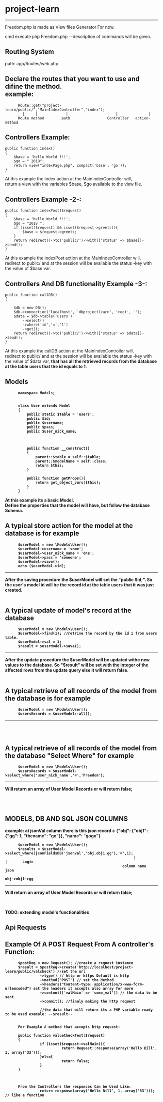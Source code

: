 # project-learn


-----------------------------------------------------------------------
Freedom.php is made as View files Generator For now.

cmd execute php Freedom.php --description of commands will be given.

Routing System
------------------------------------------------------------------------
path: app/Routes/web.php

Declare the routes that you want to use and difine the method. <br>
example: 
---------------------------------------------------------------------------
          Route::get("project-learn/public/","MainIndexController","index");
            |     |             |                      |              | 
          Route method        path                 Controller   action-method

Controllers Example:
---------------------
    public function index()
    {
        $base = 'hello World !!!';
        $go = " 2018";
        return view("indexPage.php", compact('base', 'go'));
    }

At this example the index action at the MainIndexController will, <br>
return a view with the variables $base, $go available to the view file.

Controllers Example -2-:
-------------------------
    public function indexPost($request)
    {
        $base = 'hello World !!!';
        $go = "2018 ";
        if (isset($request) && isset($request->greets)){
            $base = $request->greets;
        }
        return redirect()->to('public/')->with(['status' => $base])->send();
    }
    
At this example the indexPost action at the MainIndexController will, <br>
redirect to public/ and at the session will be available the status -key with the value of $base var.   


Controllers And DB functionality Example -3-:
---------------------------
    public function callDB()
    {

        $db = new DB();
        $db->connection('localhost', 'dbprojectlearn', 'root', '');
        $data = $db->table('users')
            ->select()
            ->where('id','=','1')
            ->get();
        return redirect()->to('public/')->with(['status' => $data])->send();
    }

At this example the callDB action at the MainIndexController will, <br>
redirect to public/ and at the session will be available the status -key with the value of $data var, <b>
that has all the retrieved records from the database at the table users that the id equals to 1.


 Models
---------
          namespace Models;


          class User extends Model
          {
              public static $table = 'users';
              public $id;
              public $username;
              public $pass;
              public $user_nick_name;



              public function __construct()
              {
                  parent::$table = self::$table;
                  parent::$modelName = self::class;
                  return $this;
              }

              public function getProps(){
                  return get_object_vars($this);
              }
          }
 At this example its a basic Model. <br>
 Define the properties that the model will have, but follow the database Schema. <b>
          
 A typical store action for the model at the database is for example <br>
------------------------------------------------------------------------------------
          $userModel = new \Models\User();
          $userModel->username = 'some';
          $userModel->user_nick_name = 'one';
          $userModel->pass = 'someone';
          $userModel->save();
          echo ($userModel->id);
         
---------------------------------------------------------------------------------------
After the saving procedure the $userModel will set the "public $id;".
So the user's model id will be the record id at the table users that it was just created. 
<br>
<br>       

A typical update of model's record at the database
---------------------------------------------------------------------------------------
          $userModel = new \Models\User();
          $userModel->find(1); //retrive the record by the id 1 from users table.
          $userModel->val = 1;
          $result = $userModel->save();
---------------------------------------------------------------------------------------

After the update procedure the $userModel will be updated withe new values to the database.
So "$result" will be set with the integer of the affected rows from the update query else it will return false.
<br>
<br> 
          
          
 A typical retrieve of all records of the model from the database is for example <br>
------------------------------------------------------------------------------------
          $userModel = new \Models\User();
          $usersRecords = $userModel::all();
------------------------------------------------------------------------------------
<br>
<br>


A typical retrieve of all records of the model from the database "Select Where" for example <br>
------------------------------------------------------------------------------------
          $userModel = new \Models\User();
          $usersRecords = $userModel->select_where('user_nick_name','=','Freedom');
------------------------------------------------------------------------------------
Will return an array of User Model Records or will return false; 

<br>
<br>
 
 
 MODELS, DB AND SQL JSON COLUMNS
 ----------------------------------------------------
 example: at jsonVal column there is this json record-> {"obj": {"obj1": {"gg": 1, "thename": "go"}}, "name": "gogo"}
          
          $userModel = new \Models\User();
          $results = $userModel->select_where(jsonFieldsDB('jsonval','obj.obj1.gg'),'=',1);
                                                               |            |       Logic               
                                                          column name      json       
                                                                       obj->obj1->gg
                                                                            
 
 --------------------------------------------------------
 
Will return an array of User Model Records or will return false; 

<br>
<br>
 TODO: extending model's functionalities
 
 
 
 
  Api Requests
 --------------
 Example Of A POST Request From A controller's Function:
----------------------------------------------------------
          $postReq = new Request(); //create a request instance
          $result = $postReq->create('http://localhost/project-learn/public/valcheck') //set the url
                    ->type() // http or https Default is http
                    ->method('POST') // set the Method
                    ->headers("Content-type: application/x-www-form-urlencoded") set the headers it accepts also array for more
                    ->content(['valMain' => 'some_val']) // the data to be sent
                    ->commit(); //finaly making the http request
                    
                    //the data that will return its a PHP variable ready to be used example: --$result--
                    
                    
          For Example A method that accepts http request:
          
          public function valueCheckTest($request)
          {
                    if (isset($request->valMain)){
                              return Request::response(array('Hello Bill', 1, array('33')));
                    }else{
                              return false;
                    }
          }
          
          
          
          From the Controllers the responces Can be Used Like:
                    return response(array('Hello Bill', 1, array('33'))); // like a function
                  

